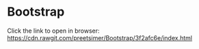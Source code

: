 # Bootstrap
Click the link to open in browser: https://cdn.rawgit.com/preetsimer/Bootstrap/3f2afc6e/index.html
